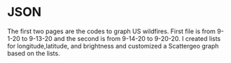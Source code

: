 # JSON
The first two pages are the codes to graph US wildfires. First file is from 9-1-20 to 9-13-20 and the second is from 9-14-20 to 9-20-20. I created lists for longitude,latitude, and brightness and customized a Scattergeo graph based on the lists. 
